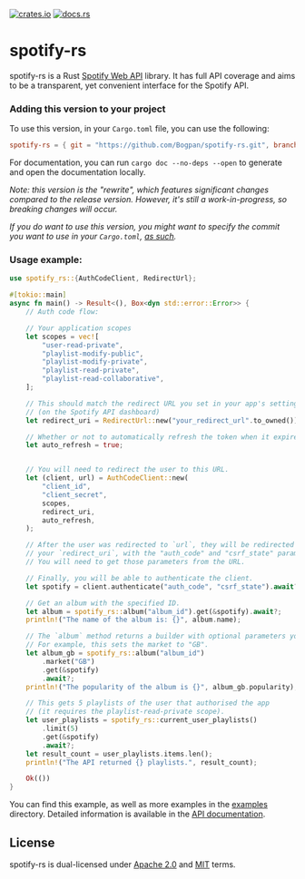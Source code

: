 [![crates.io](https://img.shields.io/crates/v/spotify-rs)](https://crates.io/crates/spotify-rs)
[![docs.rs](https://img.shields.io/docsrs/spotify-rs)](https://docs.rs/spotify-rs)

# spotify-rs
spotify-rs is a Rust [Spotify Web API](https://developer.spotify.com/documentation/web-api) library.
It has full API coverage and aims to be a transparent, yet convenient interface for the Spotify API.

### Adding this version to your project
To use this version, in your `Cargo.toml` file, you can use the following:
```toml
spotify-rs = { git = "https://github.com/Bogpan/spotify-rs.git", branch = "next" }
```
For documentation, you can run `cargo doc --no-deps --open` to generate and open the documentation locally.

*Note: this version is the "rewrite", which features significant changes*
*compared to the release version. However, it's still a work-in-progress, so*
*breaking changes will occur.*

*If you do want to use this version, you might want to specify the commit you want*
*to use in your `Cargo.toml`, [as such](https://doc.rust-lang.org/cargo/reference/specifying-dependencies.html#choice-of-commit).*

### Usage example:
```rust
use spotify_rs::{AuthCodeClient, RedirectUrl};

#[tokio::main]
async fn main() -> Result<(), Box<dyn std::error::Error>> {
    // Auth code flow:

    // Your application scopes
    let scopes = vec![
        "user-read-private",
        "playlist-modify-public",
        "playlist-modify-private",
        "playlist-read-private",
        "playlist-read-collaborative",
    ];

    // This should match the redirect URL you set in your app's settings
    // (on the Spotify API dashboard)
    let redirect_uri = RedirectUrl::new("your_redirect_url".to_owned())?;

    // Whether or not to automatically refresh the token when it expires.
    let auto_refresh = true;


    // You will need to redirect the user to this URL.
    let (client, url) = AuthCodeClient::new(
        "client_id",
        "client_secret",
        scopes,
        redirect_uri,
        auto_refresh,
    );

    // After the user was redirected to `url`, they will be redirected *again*, to
    // your `redirect_uri`, with the "auth_code" and "csrf_state" parameters in the URL.
    // You will need to get those parameters from the URL.

    // Finally, you will be able to authenticate the client.
    let spotify = client.authenticate("auth_code", "csrf_state").await?;

    // Get an album with the specified ID.
    let album = spotify_rs::album("album_id").get(&spotify).await?;
    println!("The name of the album is: {}", album.name);

    // The `album` method returns a builder with optional parameters you can set
    // For example, this sets the market to "GB".
    let album_gb = spotify_rs::album("album_id")
        .market("GB")
        .get(&spotify)
        .await?;
    println!("The popularity of the album is {}", album_gb.popularity);

    // This gets 5 playlists of the user that authorised the app
    // (it requires the playlist-read-private scope).
    let user_playlists = spotify_rs::current_user_playlists()
        .limit(5)
        .get(&spotify)
        .await?;
    let result_count = user_playlists.items.len();
    println!("The API returned {} playlists.", result_count);

    Ok(())
}
```
You can find this example, as well as more examples in the [examples](examples) directory.
Detailed information is available in the [API documentation](https://docs.rs/spotify-rs/).

## License
spotify-rs is dual-licensed under [Apache 2.0](https://github.com/Bogpan/spotify-rs/blob/main/LICENSE-APACHE) and [MIT](https://github.com/Bogpan/spotify-rs/blob/main/LICENSE-MIT) terms.
